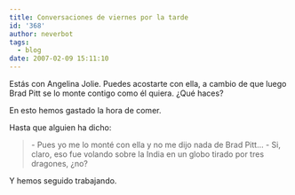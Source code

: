 ```yaml
---
title: Conversaciones de viernes por la tarde
id: '368'
author: neverbot
tags:
  - blog
date: 2007-02-09 15:11:10
---
```


Estás con Angelina Jolie. Puedes acostarte con ella, a cambio de que luego Brad Pitt se lo monte contigo como él quiera. ¿Qué haces?

En esto hemos gastado la hora de comer.

Hasta que alguien ha dicho:

> \- Pues yo me lo monté con ella y no me dijo nada de Brad Pitt...
  \- Si, claro, eso fue volando sobre la India en un globo tirado por tres dragones, ¿no?

Y hemos seguido trabajando.
